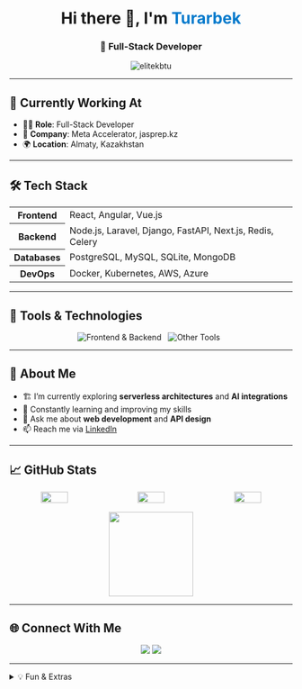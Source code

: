 <h1 align="center">Hi there 👋, I'm <span style="color:#007acc;">Turarbek</span></h1>
<h3 align="center">🚀 Full-Stack Developer</h3>

<p align="center">
  <img src="https://komarev.com/ghpvc/?username=elitekbtu&label=Profile%20Views&color=0e75b6&style=flat-square" alt="elitekbtu" />
</p>

---

## 🔭 Currently Working At

- 🧑‍💻 **Role**: Full-Stack Developer  
- 🏢 **Company**: Meta Accelerator, jasprep.kz  
- 🌍 **Location**: Almaty, Kazakhstan

---

## 🛠️ Tech Stack

<table>
  <tr>
    <th>Frontend</th>
    <td>React, Angular, Vue.js</td>
  </tr>
  <tr>
    <th>Backend</th>
    <td>Node.js, Laravel, Django, FastAPI, Next.js, Redis, Celery</td>
  </tr>
  <tr>
    <th>Databases</th>
    <td>PostgreSQL, MySQL, SQLite, MongoDB</td>
  </tr>
  <tr>
    <th>DevOps</th>
    <td>Docker, Kubernetes, AWS, Azure</td>
  </tr>
</table>

---

## 🚀 Tools & Technologies

<div align="center" style="margin-bottom: 12px;">
  <img src="https://skillicons.dev/icons?i=react,angular,vue,nodejs,laravel,django,fastapi,nextjs" alt="Frontend & Backend" style="margin-right:8px;"/>
  <img src="https://skillicons.dev/icons?i=redis,postgres,mysql,sqlite,mongodb,docker,kubernetes,aws,azure" alt="Other Tools" style="margin-right:8px;"/>
</div>

---

## 🧠 About Me

- 🏗️ I’m currently exploring **serverless architectures** and **AI integrations**
- 🌱 Constantly learning and improving my skills
- 💬 Ask me about **web development** and **API design**
- 📫 Reach me via [LinkedIn](https://www.linkedin.com/in/turarbek-satbaldiyev-78045a307/)

---

## 📈 GitHub Stats

<div align="center" style="display: flex; flex-wrap: wrap; justify-content: center; gap: 16px;">
  <img src="https://github-readme-stats.vercel.app/api?username=elitekbtu&show_icons=true&theme=tokyonight&hide_border=true" width="31%" />
  <img src="https://github-readme-stats.vercel.app/api/top-langs/?username=elitekbtu&layout=compact&theme=tokyonight&hide_border=true" width="31%" />
  <img src="https://github-readme-streak-stats.herokuapp.com/?user=elitekbtu&theme=tokyonight&hide_border=true" width="31%" />
  <img src="https://github-readme-activity-graph.vercel.app/graph?username=elitekbtu&theme=github-compact" height="150"/>


</div>

<!-- 
Reference image for layout: 
![image2](image2)
-->

---

## 🌐 Connect With Me

<p align="center">
  <a href="https://github.com/elitekbtu"><img src="https://img.shields.io/badge/GitHub-%2312100E.svg?style=for-the-badge&logo=github&logoColor=white" /></a>
  <a href="https://www.linkedin.com/in/turarbek-satbaldiyev-78045a307/"><img src="https://img.shields.io/badge/LinkedIn-%230077B5.svg?style=for-the-badge&logo=linkedin&logoColor=white" /></a>
</p>

---

<details>
  <summary>💡 Fun & Extras</summary>
  <ul>
    <li>Always up for a coding challenge!</li>
    <li>Passionate about open-source.</li>
  </ul>
  <br>
  <div align="center">
    <img src="https://github-profile-trophy.vercel.app/?username=elitekbtu&theme=onedark&margin-w=10&row=2&column=3" alt="Trophies" />
  </div>
</details>

